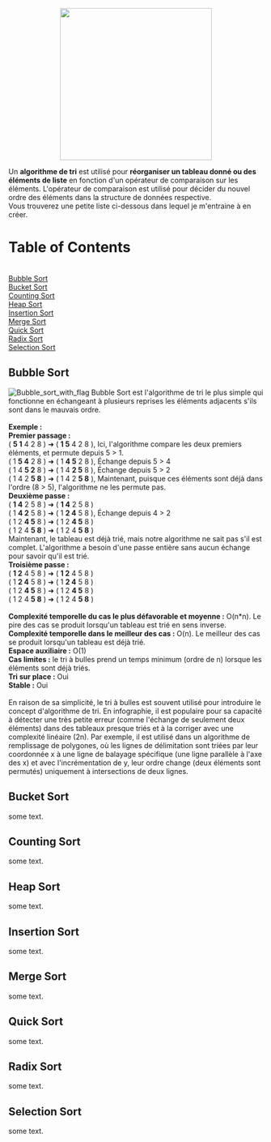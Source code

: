 <p align="center">
  <img 
    width="300"
    height="300"
    src="https://user-images.githubusercontent.com/102417356/165273721-01bca157-c51f-4bb3-8f91-f2459ea91740.gif"
  >
</p>

Un **algorithme de tri** est utilisé pour **réorganiser un tableau donné ou des éléments de liste** en fonction d'un opérateur de comparaison sur les éléments. L'opérateur de comparaison est utilisé pour décider du nouvel ordre des éléments dans la structure de données respective.</br>
Vous trouverez une petite liste ci-dessous dans lequel je m'entraine à en créer.

# Table of Contents
<br/>[Bubble Sort](#bubble-sort)
<br/>[Bucket Sort](#bucket-sort)
<br/>[Counting Sort](#counting-sort)
<br/>[Heap Sort](#heap-sort)
<br/>[Insertion Sort](#insertion-sort)
<br/>[Merge Sort](#merge-sort)
<br/>[Quick Sort](#quick-sort)
<br/>[Radix Sort](#radix-sort)
<br/>[Selection Sort](#selection-sort)

## Bubble Sort
![Bubble_sort_with_flag](https://user-images.githubusercontent.com/102417356/165281625-8ababea5-f053-4717-a92f-1055069eb0e4.gif)
Bubble Sort est l'algorithme de tri le plus simple qui fonctionne en échangeant à plusieurs reprises les éléments adjacents s'ils sont dans le mauvais ordre.
<br/><br/>**Exemple :**  
**Premier passage :** 
<br/>( **5 1** 4 2 8 ) ➜ ( **1 5** 4 2 8 ), Ici, l'algorithme compare les deux premiers éléments, et permute depuis 5 > 1. 
<br/>( 1 **5 4** 2 8 ) ➜ ( 1 **4 5** 2 8 ), Échange depuis 5 > 4 
<br/>( 1 4 **5 2** 8 ) ➜ ( 1 4 **2 5** 8 ), Échange depuis 5 > 2 
<br/>( 1 4 2 **5 8** ) ➜ ( 1 4 2 **5 8** ), Maintenant, puisque ces éléments sont déjà dans l'ordre (8 > 5), l'algorithme ne les permute pas.
<br/>**Deuxième passe :** 
<br/>( **1 4** 2 5 8 ) ➜ ( **1 4** 2 5 8 ) 
<br/>( 1 **4 2** 5 8 ) ➜ ( 1 **2 4** 5 8 ), Échange depuis 4 > 2 
<br/>( 1 2 **4 5** 8 ) ➜ ( 1 2 **4 5** 8 ) 
<br/>( 1 2 4 **5 8** ) ➜ ( 1 2 4 **5 8** ) 
<br/>Maintenant, le tableau est déjà trié, mais notre algorithme ne sait pas s'il est complet. L'algorithme a besoin d'une passe entière sans aucun échange pour savoir qu'il est trié.
<br/>**Troisième passe :** 
<br/>( **1 2** 4 5 8 ) ➜ ( **1 2** 4 5 8 ) 
<br/>( 1 **2 4** 5 8 ) ➜ ( 1 **2 4** 5 8 ) 
<br/>( 1 2 **4 5** 8 ) ➜ ( 1 2 **4 5** 8 )
<br/>( 1 2 4 **5 8** ) ➜ ( 1 2 4 **5 8** )
<br/>
<br/>**Complexité temporelle du cas le plus défavorable et moyenne :** O(n*n). Le pire des cas se produit lorsqu'un tableau est trié en sens inverse.
<br/>**Complexité temporelle dans le meilleur des cas :** O(n). Le meilleur des cas se produit lorsqu'un tableau est déjà trié.
<br/>**Espace auxiliaire :** O(1)
<br/>**Cas limites :** le tri à bulles prend un temps minimum (ordre de n) lorsque les éléments sont déjà triés.
<br/>**Tri sur place :** Oui
<br/>**Stable :** Oui
<br/><br/>En raison de sa simplicité, le tri à bulles est souvent utilisé pour introduire le concept d'algorithme de tri. 
En infographie, il est populaire pour sa capacité à détecter une très petite erreur (comme l'échange de seulement deux éléments) dans des tableaux presque triés et à la corriger avec une complexité linéaire (2n). Par exemple, il est utilisé dans un algorithme de remplissage de polygones, où les lignes de délimitation sont triées par leur coordonnée x à une ligne de balayage spécifique (une ligne parallèle à l'axe des x) et avec l'incrémentation de y, leur ordre change (deux éléments sont permutés) uniquement à intersections de deux lignes.

## Bucket Sort
some text.
## Counting Sort
some text.
## Heap Sort
some text.
## Insertion Sort
some text.
## Merge Sort
some text.
## Quick Sort
some text.
## Radix Sort
some text.
## Selection Sort
some text.
